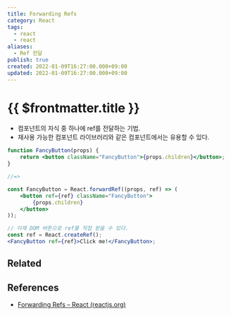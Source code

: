 ```yaml
---
title: Forwarding Refs
category: React
tags:
  - react
  - react
aliases:
  - Ref 전달
publish: true
created: 2022-01-09T16:27:00.000+09:00
updated: 2022-01-09T16:27:00.000+09:00
---
```


# {{ $frontmatter.title }}

- 컴포넌트의 자식 중 하나에 ref를 전달하는 기법.
- 재사용 가능한 컴포넌트 라이브러리와 같은 컴포넌트에서는 유용할 수 있다.

```jsx
function FancyButton(props) {
	return <button className="FancyButton">{props.children}</button>;
}

//=>

const FancyButton = React.forwardRef((props, ref) => (
	<button ref={ref} className="FancyButton">
		{props.children}
	</button>
));

// 이제 DOM 버튼으로 ref를 직접 받을 수 있다.
const ref = React.createRef();
<FancyButton ref={ref}>Click me!</FancyButton>;
```

## Related

## References

- [Forwarding Refs – React (reactjs.org)](https://ko.reactjs.org/docs/forwarding-refs.html#gatsby-focus-wrapper)
